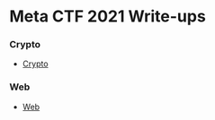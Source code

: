 <h1>Meta CTF 2021 Write-ups</h1>

<h3 dir="auto">
  <a id="user-content-crypto" class="anchor" aria-hidden="true" href="#crypto"> </a>
  Crypto
</h3>

<ul dir="auto">
  <li>
    <a href="#">Crypto</a>
  </li>
</ul>

<h3 dir="auto">
  <a id="user-content-web" class="anchor" aria-hidden="true" href="#web"> </a>
  Web
</h3>

<ul dir="auto">
  <li>
    <a href="#">Web</a>
  </li>
</ul>
